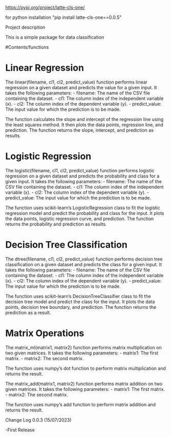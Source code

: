 
https://pypi.org/project/latte-cls-one/

for python installation  "pip install latte-cls-one==0.0.5"

Project description

This is a simple package for data classification

#Contents/functions
# Linear Regression

The linear(filename, cl1, cl2, predict_value) function performs linear regression on a given dataset and predicts the value for a given input. It takes the following parameters: - filename: The name of the CSV file containing the dataset. - cl1: The column index of the independent variable (x). - cl2: The column index of the dependent variable (y). - predict_value: The input value for which the prediction is to be made.

The function calculates the slope and intercept of the regression line using the least squares method. It then plots the data points, regression line, and prediction. The function returns the slope, intercept, and prediction as results.

# Logistic Regression

The logistic(filename, cl1, cl2, predict_value) function performs logistic regression on a given dataset and predicts the probability and class for a given input. It takes the following parameters: - filename: The name of the CSV file containing the dataset. - cl1: The column index of the independent variable (x). - cl2: The column index of the dependent variable (y). - predict_value: The input value for which the prediction is to be made.

The function uses scikit-learn’s LogisticRegression class to fit the logistic regression model and predict the probability and class for the input. It plots the data points, logistic regression curve, and prediction. The function returns the probability and prediction as results.

# Decision Tree Classification

The dtree(filename, cl1, cl2, predict_value) function performs decision tree classification on a given dataset and predicts the class for a given input. It takes the following parameters: - filename: The name of the CSV file containing the dataset. - cl1: The column index of the independent variable (x). - cl2: The column index of the dependent variable (y). - predict_value: The input value for which the prediction is to be made.

The function uses scikit-learn’s DecisionTreeClassifier class to fit the decision tree model and predict the class for the input. It plots the data points, decision tree boundary, and prediction. The function returns the prediction as a result.

# Matrix Operations

The matrix_ml(matrix1, matrix2) function performs matrix multiplication on two given matrices. It takes the following parameters: - matrix1: The first matrix. - matrix2: The second matrix.

The function uses numpy’s dot function to perform matrix multiplication and returns the result.

The matrix_add(matrix1, matrix2) function performs matrix addition on two given matrices. It takes the following parameters: - matrix1: The first matrix. - matrix2: The second matrix.

The function uses numpy’s add function to perform matrix addition and returns the result.

Change Log
0.0.3 (15/07/2023)

-First Release






